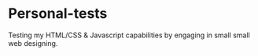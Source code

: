 # Personal-tests
Testing my HTML/CSS & Javascript capabilities by engaging in small small web designing.
